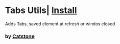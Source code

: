 # Tabs Utils| [Install](index.js?raw=1)

Adds Tabs, saved element at refresh or windos closed

### by [Catstone](https://github.com/RedCatstone)
